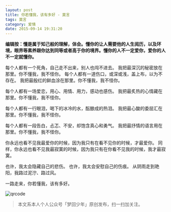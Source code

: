 ```yaml
---
layout: post
title: 你若懂我，该有多好 - 莫言
tags: 莫言
category: 爱情
date: 2015-09-14 19:31:20
---
```


**编辑按：懂是属于知己般的理解，体会。懂你的让人需要他的人生阅历，以及环境，眼界等素养跟你达到同等或者高于你的境界。懂你的人不一定爱你，爱你的人不一定就懂你。**

每个人都有一个死角，自己走不出来，别人也闯不进去。
我把最深沉的秘密放在那里。你不懂我，我不怪你。
每个人都有一道伤口，或深或浅，盖上布，以为不存在。
我把最殷红的鲜血涂在那里。你不懂我，我不怪你。

每个人都有一场爱恋，用心、用情、用力，感动也感伤。
我把最炙热的心情藏在那里。你不懂我，我不怪你。

每个人都有一行眼泪，喝下的冰冷的水，酝酿成的热泪。
我把最心酸的委屈汇在那里。你不懂我，我不怪你。

每个人都有一段告白，忐忑、不安，却饱含真心和勇气。
我把最抒情的语言用在那里。你不懂我，我不怪你。

你永远也看不见我最爱你的时候，因为我只有在看不见你的时候，才最爱你。
同样，你永远也看不见我最寂寞的时候，因为我只有在你看不见我的时候，我才最寂寞。

也许，我太会隐藏自己的悲伤。
也许，我太会安慰自己的伤痕。
从阴雨走到艳阳，我路过泥泞、路过风。

一路走来，你若懂我，该有多好。

![qrcode](http://7xlkoc.com1.z0.glb.clouddn.com/qrcodenew.jpg)

> 本文系本人个人公众号「梦回少年」原创发布，扫一扫加关注。